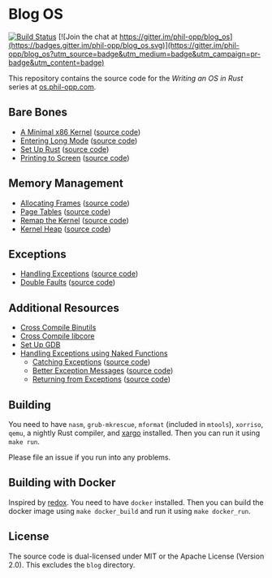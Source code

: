 # Blog OS

[![Build Status](https://travis-ci.org/phil-opp/blog_os.svg?branch=master)](https://travis-ci.org/phil-opp/blog_os) [![Join the chat at https://gitter.im/phil-opp/blog_os](https://badges.gitter.im/phil-opp/blog_os.svg)](https://gitter.im/phil-opp/blog_os?utm_source=badge&utm_medium=badge&utm_campaign=pr-badge&utm_content=badge)

This repository contains the source code for the _Writing an OS in Rust_ series at [os.phil-opp.com](http://os.phil-opp.com).

## Bare Bones
- [A Minimal x86 Kernel](http://os.phil-opp.com/multiboot-kernel.html)
      ([source code](https://github.com/phil-opp/blog_os/tree/post_1))
- [Entering Long Mode](http://os.phil-opp.com/entering-longmode.html)
      ([source code](https://github.com/phil-opp/blog_os/tree/post_2))
- [Set Up Rust](http://os.phil-opp.com/set-up-rust.html)
      ([source code](https://github.com/phil-opp/blog_os/tree/post_3))
- [Printing to Screen](http://os.phil-opp.com/printing-to-screen.html)
      ([source code](https://github.com/phil-opp/blog_os/tree/post_4))

## Memory Management
- [Allocating Frames](http://os.phil-opp.com/allocating-frames.html)
      ([source code](https://github.com/phil-opp/blog_os/tree/post_5))
- [Page Tables](http://os.phil-opp.com/modifying-page-tables.html)
      ([source code](https://github.com/phil-opp/blog_os/tree/post_6))
- [Remap the Kernel](http://os.phil-opp.com/remap-the-kernel.html)
      ([source code](https://github.com/phil-opp/blog_os/tree/post_7))
- [Kernel Heap](http://os.phil-opp.com/kernel-heap.html)
      ([source code](https://github.com/phil-opp/blog_os/tree/post_8))

## Exceptions
- [Handling Exceptions](http://os.phil-opp.com/handling-exceptions.html)
      ([source code](https://github.com/phil-opp/blog_os/tree/post_9))
- [Double Faults](http://os.phil-opp.com/double-faults.html)
      ([source code](https://github.com/phil-opp/blog_os/tree/post_10))

## Additional Resources
- [Cross Compile Binutils](http://os.phil-opp.com/cross-compile-binutils.html)
- [Cross Compile libcore](http://os.phil-opp.com/cross-compile-libcore.html)
- [Set Up GDB](http://os.phil-opp.com/set-up-gdb.html)
- [Handling Exceptions using Naked Functions](http://os.phil-opp.com/handling-exceptions-with-naked-fns.html)
    - [Catching Exceptions](http://os.phil-opp.com/catching-exceptions.html)
          ([source code](https://github.com/phil-opp/blog_os/tree/catching_exceptions))
    - [Better Exception Messages](http://os.phil-opp.com/better-exception-messages.html)
          ([source code](https://github.com/phil-opp/blog_os/tree/better_exception_messages))
    - [Returning from Exceptions](http://os.phil-opp.com/returning-from-exceptions.html)
          ([source code](https://github.com/phil-opp/blog_os/tree/returning_from_exceptions))

## Building
You need to have `nasm`, `grub-mkrescue`, `mformat` (included in `mtools`), `xorriso`, `qemu`, a nightly Rust compiler, and [xargo] installed. Then you can run it using `make run`.

[xargo]: https://github.com/japaric/xargo

Please file an issue if you run into any problems.

## Building with Docker
Inspired by [redox].
You need to have `docker` installed. Then you can build the docker image using `make docker_build` and run it using `make docker_run`.

[redox]: https://github.com/redox-os/redox

## License
The source code is dual-licensed under MIT or the Apache License (Version 2.0). This excludes the `blog` directory.
